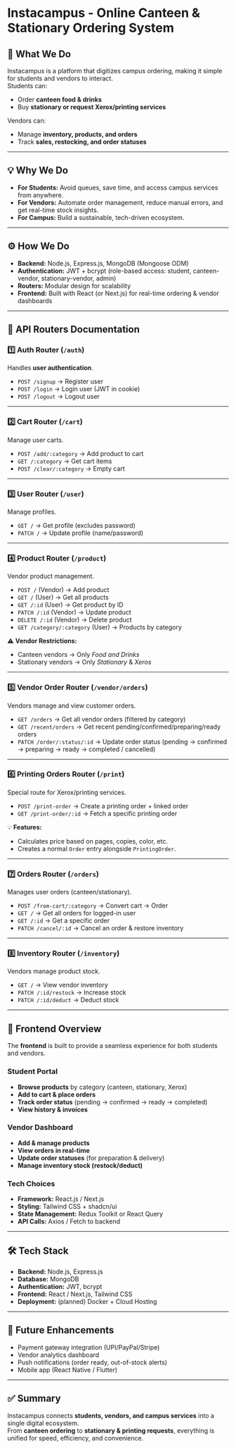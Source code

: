 # Instacampus - Online Canteen & Stationary Ordering System

## 📌 What We Do
Instacampus is a platform that digitizes campus ordering, making it simple for students and vendors to interact.  
Students can:
- Order **canteen food & drinks**
- Buy **stationary or request Xerox/printing services**

Vendors can:
- Manage **inventory, products, and orders**
- Track **sales, restocking, and order statuses**

---

## 💡 Why We Do
- **For Students:** Avoid queues, save time, and access campus services from anywhere.  
- **For Vendors:** Automate order management, reduce manual errors, and get real-time stock insights.  
- **For Campus:** Build a sustainable, tech-driven ecosystem.  

---

## ⚙️ How We Do
- **Backend:** Node.js, Express.js, MongoDB (Mongoose ODM)  
- **Authentication:** JWT + bcrypt (role-based access: student, canteen-vendor, stationary-vendor, admin)  
- **Routers:** Modular design for scalability  
- **Frontend:** Built with React (or Next.js) for real-time ordering & vendor dashboards  

---

## 🚀 API Routers Documentation

### 1️⃣ Auth Router (`/auth`)
Handles **user authentication**.

- `POST /signup` → Register user  
- `POST /login` → Login user (JWT in cookie)  
- `POST /logout` → Logout user  

---

### 2️⃣ Cart Router (`/cart`)
Manage user carts.

- `POST /add/:category` → Add product to cart  
- `GET /:category` → Get cart items  
- `POST /clear/:category` → Empty cart  

---

### 3️⃣ User Router (`/user`)
Manage profiles.

- `GET /` → Get profile (excludes password)  
- `PATCH /` → Update profile (name/password)  

---

### 4️⃣ Product Router (`/product`)
Vendor product management.

- `POST /` (Vendor) → Add product  
- `GET /` (User) → Get all products  
- `GET /:id` (User) → Get product by ID  
- `PATCH /:id` (Vendor) → Update product  
- `DELETE /:id` (Vendor) → Delete product  
- `GET /category/:category` (User) → Products by category  

⚠️ **Vendor Restrictions:**  
- Canteen vendors → Only *Food and Drinks*  
- Stationary vendors → Only *Stationary* & *Xeros*  

---

### 5️⃣ Vendor Order Router (`/vendor/orders`)
Vendors manage and view customer orders.

- `GET /orders` → Get all vendor orders (filtered by category)  
- `GET /recent/orders` → Get recent pending/confirmed/preparing/ready orders  
- `PATCH /order/:status/:id` → Update order status (pending → confirmed → preparing → ready → completed / cancelled)  

---

### 6️⃣ Printing Orders Router (`/print`)
Special route for Xerox/printing services.

- `POST /print-order` → Create a printing order + linked order  
- `GET /print-order/:id` → Fetch a specific printing order  

💡 **Features:**
- Calculates price based on pages, copies, color, etc.  
- Creates a normal `Order` entry alongside `PrintingOrder`.  

---

### 7️⃣ Orders Router (`/orders`)
Manages user orders (canteen/stationary).

- `POST /from-cart/:category` → Convert cart → Order  
- `GET /` → Get all orders for logged-in user  
- `GET /:id` → Get a specific order  
- `PATCH /cancel/:id` → Cancel an order & restore inventory  

---

### 8️⃣ Inventory Router (`/inventory`)
Vendors manage product stock.

- `GET /` → View vendor inventory  
- `PATCH /:id/restock` → Increase stock  
- `PATCH /:id/deduct` → Deduct stock  

---

## 🎨 Frontend Overview
The **frontend** is built to provide a seamless experience for both students and vendors.

### Student Portal
- **Browse products** by category (canteen, stationary, Xerox)  
- **Add to cart & place orders**  
- **Track order status** (pending → confirmed → ready → completed)  
- **View history & invoices**  

### Vendor Dashboard
- **Add & manage products**  
- **View orders in real-time**  
- **Update order statuses** (for preparation & delivery)  
- **Manage inventory stock (restock/deduct)**  

### Tech Choices
- **Framework:** React.js / Next.js  
- **Styling:** Tailwind CSS + shadcn/ui  
- **State Management:** Redux Toolkit or React Query  
- **API Calls:** Axios / Fetch to backend  

---

## 🛠️ Tech Stack
- **Backend:** Node.js, Express.js  
- **Database:** MongoDB  
- **Authentication:** JWT, bcrypt  
- **Frontend:** React / Next.js, Tailwind CSS  
- **Deployment:** (planned) Docker + Cloud Hosting  

---

## 📌 Future Enhancements
- Payment gateway integration (UPI/PayPal/Stripe)  
- Vendor analytics dashboard  
- Push notifications (order ready, out-of-stock alerts)  
- Mobile app (React Native / Flutter)  

---

## ✅ Summary
Instacampus connects **students, vendors, and campus services** into a single digital ecosystem.  
From **canteen ordering** to **stationary & printing requests**, everything is unified for speed, efficiency, and convenience.  


